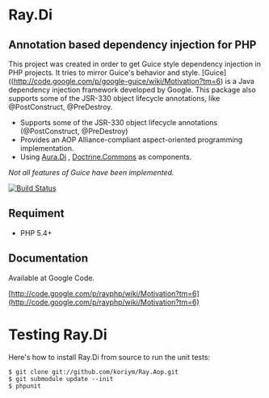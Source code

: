 Ray.Di
=======
Annotation based dependency injection for PHP
---------------------------------------------

This project was created in order to get Guice style dependency injection in PHP projects. It tries to mirror Guice's behavior and style. [Guice]((http://code.google.com/p/google-guice/wiki/Motivation?tm=6) is a Java dependency injection framework developed by Google. 
This package also supports some of the JSR-330 object lifecycle annotations, like @PostConstruct, @PreDestroy. 

 * Supports some of the JSR-330 object lifecycle annotations (@PostConstruct, @PreDestroy)
 * Provides an AOP Alliance-compliant aspect-oriented programming implementation.
 * Using [Aura.Di](http://auraphp.github.com/Aura.Di ) , [Doctrine.Commons](http://www.doctrine-project.org/projects/common) as components.

_Not all features of Guice have been implemented._

[![Build Status](https://secure.travis-ci.org/koriym/Ray.Di.png)](http://travis-ci.org/koriym/Ray.Di)

Requiment
---------

* PHP 5.4+

## Documentation ##
Available at Google Code.

 [http://code.google.com/p/rayphp/wiki/Motivation?tm=6](http://code.google.com/p/rayphp/wiki/Motivation?tm=6)
 
Testing Ray.Di
==============

Here's how to install Ray.Di from source to run the unit tests:

```
$ git clone git://github.com/koriym/Ray.Aop.git
$ git submodule update --init
$ phpunit
```